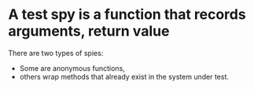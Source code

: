 # A test spy is a function that records arguments, return value

There are two types of spies: 
 - Some are anonymous functions, 
 - others wrap methods that already exist in the system under test.

